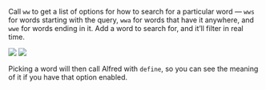 Call `ww` to get a list of options for how to search for a particular word — `wws` for words starting with the query, `wwa` for words that have it anywhere, and `wwe` for words ending in it. Add a word to search for, and it’ll filter in real time.

![](https://i.imgur.com/KXr1mJ2.png)
![](https://i.imgur.com/E678hUt.png)

Picking a word will then call Alfred with `define`, so you can see the meaning of it if you have that option enabled.
